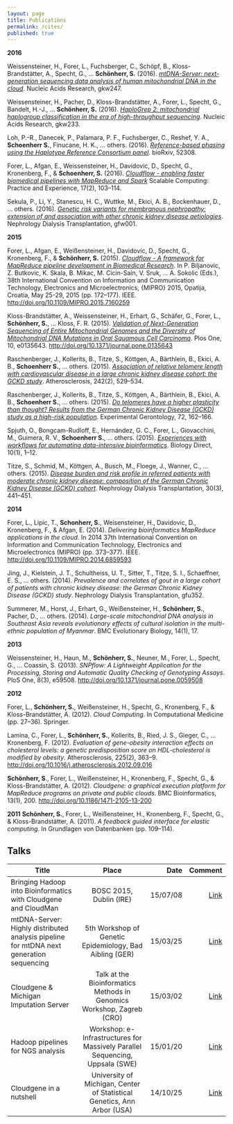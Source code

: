 ```yaml
---
layout: page
title: Publications
permalink: /cites/
published: true
---
```


**2016** 

Weissensteiner, H., Forer, L., Fuchsberger, C., Schöpf, B., Kloss-Brandstätter, A., Specht, G., … **Schönherr, S.** (2016). *[mtDNA-Server: next-generation sequencing data analysis of human mitochondrial DNA in the cloud](http://nar.oxfordjournals.org/content/early/2016/04/15/nar.gkw247.long)*. Nucleic Acids Research, gkw247.

Weissensteiner, H., Pacher, D., Kloss-Brandstätter, A., Forer, L., Specht, G., Bandelt, H.-J., … **Schönherr, S.** (2016). *[HaploGrep 2: mitochondrial haplogroup classification in the era of high-throughput sequencing](http://nar.oxfordjournals.org/content/early/2016/04/15/nar.gkw233.long)*. Nucleic Acids Research, gkw233.

Loh, P.-R., Danecek, P., Palamara, P. F., Fuchsberger, C., Reshef, Y. A., **Schoenherr S.**, Finucane, H. K., … others. (2016). *[Reference-based phasing using the Haplotype Reference Consortium panel](http://biorxiv.org/content/early/2016/05/10/052308)*. bioRxiv, 52308.

Forer, L., Afgan, E., Weissensteiner, H., Davidovic, D., Specht, G., Kronenberg, F., & **Schoenherr, S.** (2016). *[Cloudflow - enabling faster biomedical pipelines with MapReduce and Spark](http://www.scpe.org/index.php/scpe/article/view/1159/472)* Scalable Computing: Practice and Experience, 17(2), 103–114.

Sekula, P., Li, Y., Stanescu, H. C., Wuttke, M., Ekici, A. B., Bockenhauer, D., … others. (2016). *[Genetic risk variants for membranous nephropathy: extension of and association with other chronic kidney disease aetiologies](http://ndt.oxfordjournals.org/content/early/2016/02/04/ndt.gfw001.long)*. Nephrology Dialysis Transplantation, gfw001.


**2015**

Forer, L., Afgan, E., Weißensteiner, H., Davidovic, D., Specht, G., Kronenberg, F., & **Schönherr, S.** (2015). *[Cloudflow - A framework for MapReduce pipeline development in Biomedical Research](http://ieeexplore.ieee.org/xpls/abs_all.jsp?arnumber=7160259&tag=1)*. In P. Biljanovic, Z. Butkovic, K. Skala, B. Mikac, M. Cicin-Sain, V. Sruk, … A. Sokolic (Eds.), 38th International Convention on Information and Communication Technology, Electronics and Microelectronics, {MIPRO} 2015, Opatija, Croatia, May 25-29, 2015 (pp. 172–177). IEEE. http://doi.org/10.1109/MIPRO.2015.7160259

Kloss-Brandstätter, A., Weissensteiner, H., Erhart, G., Schäfer, G., Forer, L., **Schönherr, S.**, … Kloss, F. R. (2015). *[Validation of Next-Generation Sequencing of Entire Mitochondrial Genomes and the Diversity of Mitochondrial DNA Mutations in Oral Squamous Cell Carcinoma](http://journals.plos.org/plosone/article?id=10.1371/journal.pone.0135643)*. Plos One, 10, e0135643. http://doi.org/10.1371/journal.pone.0135643

Raschenberger, J., Kollerits, B., Titze, S., Köttgen, A., Bärthlein, B., Ekici, A. B., **Schoenherr S.**,  … others. (2015). *[Association of relative telomere length with cardiovascular disease in a large chronic kidney disease cohort: the GCKD study](http://www.ncbi.nlm.nih.gov/pubmed/26302167)*. Atherosclerosis, 242(2), 529–534.

Raschenberger, J., Kollerits, B., Titze, S., Köttgen, A., Bärthlein, B., Ekici, A. B., **Schoenherr S.**, … others. (2015). *[Do telomeres have a higher plasticity than thought? Results from the German Chronic Kidney Disease (GCKD) study as a high-risk population](http://www.ncbi.nlm.nih.gov/pubmed/26423240)*. Experimental Gerontology, 72, 162–166.

Spjuth, O., Bongcam-Rudloff, E., Hernández, G. C., Forer, L., Giovacchini, M., Guimera, R. V., **Schoenherr S.**, … others. (2015). *[Experiences with workflows for automating data-intensive bioinformatics](http://www.ncbi.nlm.nih.gov/pmc/articles/PMC4539931/)*. Biology Direct, 10(1), 1–12.

Titze, S., Schmid, M., Köttgen, A., Busch, M., Floege, J., Wanner, C., … others. (2015). *[Disease burden and risk profile in referred patients with moderate chronic kidney disease: composition of the German Chronic Kidney Disease (GCKD) cohort](http://ndt.oxfordjournals.org/content/early/2014/09/30/ndt.gfu294.full)*. Nephrology Dialysis Transplantation, 30(3), 441–451.

**2014**  

Forer, L., Lipic, T., **Schonherr, S.**, Weisensteiner, H., Davidovic, D., Kronenberg, F., & Afgan, E. (2014). *Delivering bioinformatics MapReduce applications in the cloud*. In 2014 37th International Convention on Information and Communication Technology, Electronics and Microelectronics (MIPRO) (pp. 373–377). IEEE. http://doi.org/10.1109/MIPRO.2014.6859593

Jing, J., Kielstein, J. T., Schultheiss, U. T., Sitter, T., Titze, S. I., Schaeffner, E. S., … others. (2014). *Prevalence and correlates of gout in a large cohort of patients with chronic kidney disease: the German Chronic Kidney Disease (GCKD) study*. Nephrology Dialysis Transplantation, gfu352.

Summerer, M., Horst, J., Erhart, G., Weißensteiner, H., **Schönherr, S.**, Pacher, D., … others. (2014). *Large-scale mitochondrial DNA analysis in Southeast Asia reveals evolutionary effects of cultural isolation in the multi-ethnic population of Myanmar*. BMC Evolutionary Biology, 14(1), 17.

**2013** 

Weissensteiner, H., Haun, M., **Schönherr, S.**, Neuner, M., Forer, L., Specht, G., … Coassin, S. (2013). *SNPflow: A Lightweight Application for the Processing, Storing and Automatic Quality Checking of Genotyping Assays*. PloS One, 8(3), e59508. http://doi.org/10.1371/journal.pone.0059508

**2012** 

Forer, L., **Schönherr, S.**, Weißensteiner, H., Specht, G., Kronenberg, F., & Kloss-Brandstätter, A. (2012). *Cloud Computing*. In Computational Medicine (pp. 27–36). Springer.

Lamina, C., Forer, L., **Schönherr, S.**, Kollerits, B., Ried, J. S., Gieger, C., … Kronenberg, F. (2012). *Evaluation of gene-obesity interaction effects on cholesterol levels: a genetic predisposition score on HDL-cholesterol is modified by obesity*. Atherosclerosis, 225(2), 363–9. http://doi.org/10.1016/j.atherosclerosis.2012.09.016

**Schönherr, S**., Forer, L., Weißensteiner, H., Kronenberg, F., Specht, G., & Kloss-Brandstätter, A. (2012). *Cloudgene: a graphical execution platform for MapReduce programs on private and public clouds*. BMC Bioinformatics, 13(1), 200. http://doi.org/10.1186/1471-2105-13-200

**2011** 
**Schönherr, S.**, Forer, L., Weißensteiner, H., Kronenberg, F., Specht, G., & Kloss-Brandstätter, A. (2011). *A feedback guided interface for elastic computing*. In Grundlagen von Datenbanken (pp. 109–114).


## Talks

| Title        | Place           | Date | Comment  |
| ------------- |:-------------:| -----:| -----:|
| Bringing Hadoop into Bioinformatics with Cloudgene and CloudMan | BOSC 2015, Dublin (IRE)     | 15/07/08 | [Link](http://www.open-bio.org/wiki/BOSC_2015) |
| mtDNA-Server: Highly distributed analysis pipeline for mtDNA next generation sequencing   | 5th Workshop of Genetic Epidemiology, Bad Aibling (GER) | 15/03/25 | [Link](http://seppinho.github.io/uploads/Scientific_Program_BadAibling.pdf) |
| Cloudgene & Michigan Imputation Server    | Talk at the Bioinformatics Methods in Genomics Workshop, Zagreb (CRO) | 15/03/02 | [Link](https://wiki.galaxyproject.org/News/WorkshopZagreb201503) |
| Hadoop pipelines for NGS analysis | Workshop: e-Infrastructures for Massively Parallel Sequencing, Uppsala (SWE)     | 15/01/20 |  [Link](http://www.scilifelab.se/events/workshop-e-infrastructures-for-massively-parallel-sequencing/) |
| Cloudgene in a nutshell | University of Michigan, Center of Statistical Genetics, Ann Arbor (USA)     | 14/10/25 | [Link](http://csg.sph.umich.edu/abecasis) |
